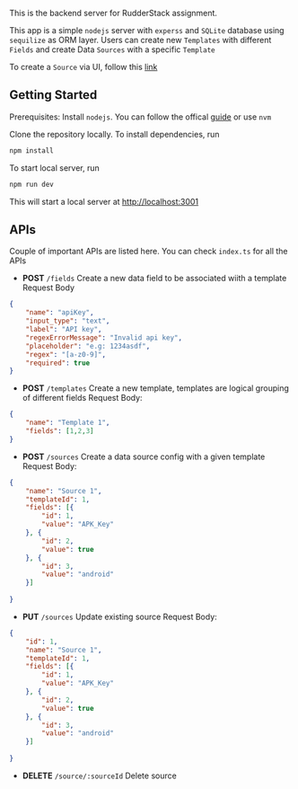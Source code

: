 This is the backend server for RudderStack assignment.

This app is a simple `nodejs` server with `experss` and `SQLite` database using `sequilize` as ORM layer. Users can create new `Templates` with different `Fields` and create Data `Sources` with a specific `Template`

To create a `Source` via UI, follow this [link](https://github.com/zkhil1/rudderstack-react-frontend)

## Getting Started

Prerequisites: Install `nodejs`. You can follow the offical [guide](https://nodejs.org/en/download) or use `nvm`


Clone the repository locally.
To install dependencies, run

```bash
npm install
```

To start local server, run

```bash
npm run dev
```

This will start a local server at [http://localhost:3001](http://localhost:3001)

## APIs

Couple of important APIs are listed here. You can check `index.ts` for all the APIs

- **POST** `/fields` Create a new data field to be associated wiith a template
Request Body
```json
{
    "name": "apiKey",
    "input_type": "text",
    "label": "API key",
    "regexErrorMessage": "Invalid api key",
    "placeholder": "e.g: 1234asdf",
    "regex": "[a-z0-9]",
    "required": true
}
```

- **POST** `/templates` Create a new template, templates are logical grouping of different fields
Request Body:
```json
{
    "name": "Template 1",
    "fields": [1,2,3]
}
```

- **POST** `/sources` Create a data source config with a given template
Request Body:
```json
{
    "name": "Source 1",
    "templateId": 1,
    "fields": [{
        "id": 1,
        "value": "APK_Key"
    }, {
        "id": 2,
        "value": true
    }, {
        "id": 3,
        "value": "android"
    }]
    
}
```

- **PUT** `/sources` Update existing source
Request Body:
```json
{
    "id": 1,
    "name": "Source 1",
    "templateId": 1,
    "fields": [{
        "id": 1,
        "value": "APK_Key"
    }, {
        "id": 2,
        "value": true
    }, {
        "id": 3,
        "value": "android"
    }]
    
}
```

- **DELETE** `/source/:sourceId` Delete source
